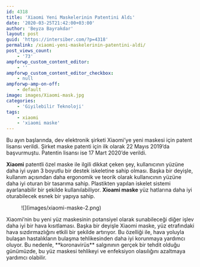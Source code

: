 ```yaml
---
id: 4318
title: 'Xiaomi Yeni Maskelerinin Patentini Aldı'
date: '2020-03-25T21:42:00+03:00'
author: 'Beyza Bayrakdar'
layout: post
guid: 'https://intersiber.com/?p=4318'
permalink: /xiaomi-yeni-maskelerinin-patentini-aldi/
post_views_count:
    - '73'
ampforwp_custom_content_editor:
    - ''
ampforwp_custom_content_editor_checkbox:
    - null
ampforwp-amp-on-off:
    - default
image: images/Xiaomi-mask.jpg
categories:
    - 'Giyilebilir Teknoloji'
tags:
    - xiaomi
    - 'xiaomi maske'
---
```


Bu ayın başlarında, dev elektronik şirketi Xiaomi’ye yeni maskesi için patent lisansı verildi. Şirket maske patenti için ilk olarak 22 Mayıs 2019’da başvurmuştu. Patentin lisansı ise 17 Mart 2020’de verildi.

**Xiaomi** patentli özel maske ile ilgili dikkat çeken şey, kullanıcının yüzüne daha iyi uyan 3 boyutlu bir destek iskeletine sahip olması. Başka bir deyişle, kullanım açısından daha ergonomik ve teorik olarak kullanıcının yüzüne daha iyi oturan bir tasarıma sahip. Plastikten yapılan iskelet sistemi ayarlanabilir bir şekilde kullanılabiliyor. **Xioami maske** yüz hatlarına daha iyi oturabilecek esnek bir yapıya sahip.

<figure class="wp-block-image size-large">![](images/xiaomi-maske-2.png)</figure>Xiaomi’nin bu yeni yüz maskesinin potansiyel olarak sunabileceği diğer işlev daha iyi bir hava kısıtlaması. Başka bir deyişle Xiaomi maske, yüz etrafındaki hava sızdırmazlığını etkili bir şekilde artırıyor. Bu özelliği ile, hava yoluyla bulaşan hastalıkların bulaşma tehlikesinden daha iyi korunmaya yardımcı oluyor. Bu nedenle, **koronavirüs** salgınının gerçek bir tehdit olduğu günümüzde, bu yüz maskesi tehlikeyi ve enfeksiyon olasılığını azaltmaya yardımcı olabilir.